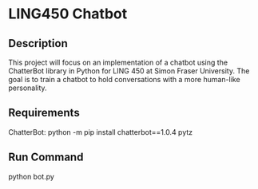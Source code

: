 # LING450 Chatbot
 
## Description

This project will focus on an implementation of a chatbot using the ChatterBot library in Python for LING 450 at Simon Fraser University. 
The goal is to train a chatbot to hold conversations with a more human-like personality. 

## Requirements 

ChatterBot:
python -m pip install chatterbot==1.0.4 pytz

## Run Command

python bot.py
